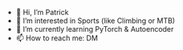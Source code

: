 - 👋 Hi, I’m Patrick
- 👀 I’m interested in Sports (like Climbing or MTB) 
- 🌱 I’m currently learning PyTorch & Autoencoder 
- 📫 How to reach me: DM 

<!---
Warmund/Warmund is a ✨ special ✨ repository because its `README.md` (this file) appears on your GitHub profile.
You can click the Preview link to take a look at your changes.
--->
